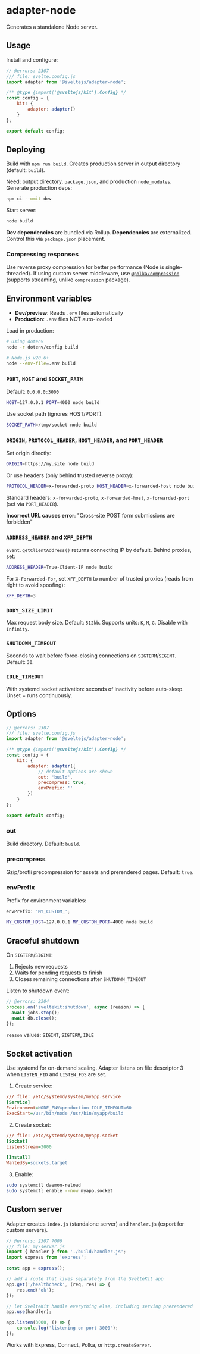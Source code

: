 # adapter-node

Generates a standalone Node server.

## Usage

Install and configure:

```js
// @errors: 2307
/// file: svelte.config.js
import adapter from '@sveltejs/adapter-node';

/** @type {import('@sveltejs/kit').Config} */
const config = {
	kit: {
		adapter: adapter()
	}
};

export default config;
```

## Deploying

Build with `npm run build`. Creates production server in output directory (default: `build`).

Need: output directory, `package.json`, and production `node_modules`. Generate production deps:
```sh
npm ci --omit dev
```

Start server:
```sh
node build
```

**Dev dependencies** are bundled via Rollup. **Dependencies** are externalized. Control this via `package.json` placement.

### Compressing responses

Use reverse proxy compression for better performance (Node is single-threaded). If using custom server middleware, use [`@polka/compression`](https://www.npmjs.com/package/@polka/compression) (supports streaming, unlike `compression` package).

## Environment variables

- **Dev/preview**: Reads `.env` files automatically
- **Production**: `.env` files NOT auto-loaded

Load in production:
```sh
# Using dotenv
node -r dotenv/config build

# Node.js v20.6+
node --env-file=.env build
```

### `PORT`, `HOST` and `SOCKET_PATH`

Default: `0.0.0.0:3000`

```sh
HOST=127.0.0.1 PORT=4000 node build
```

Use socket path (ignores HOST/PORT):
```sh
SOCKET_PATH=/tmp/socket node build
```

### `ORIGIN`, `PROTOCOL_HEADER`, `HOST_HEADER`, and `PORT_HEADER`

Set origin directly:
```sh
ORIGIN=https://my.site node build
```

Or use headers (only behind trusted reverse proxy):
```sh
PROTOCOL_HEADER=x-forwarded-proto HOST_HEADER=x-forwarded-host node build
```

Standard headers: `x-forwarded-proto`, `x-forwarded-host`, `x-forwarded-port` (set via `PORT_HEADER`).

**Incorrect URL causes error**: "Cross-site POST form submissions are forbidden"

### `ADDRESS_HEADER` and `XFF_DEPTH`

`event.getClientAddress()` returns connecting IP by default. Behind proxies, set:

```sh
ADDRESS_HEADER=True-Client-IP node build
```

For `X-Forwarded-For`, set `XFF_DEPTH` to number of trusted proxies (reads from right to avoid spoofing):

```sh
XFF_DEPTH=3
```

### `BODY_SIZE_LIMIT`

Max request body size. Default: `512kb`. Supports units: `K`, `M`, `G`. Disable with `Infinity`.

### `SHUTDOWN_TIMEOUT`

Seconds to wait before force-closing connections on `SIGTERM`/`SIGINT`. Default: `30`.

### `IDLE_TIMEOUT`

With systemd socket activation: seconds of inactivity before auto-sleep. Unset = runs continuously.

## Options

```js
// @errors: 2307
/// file: svelte.config.js
import adapter from '@sveltejs/adapter-node';

/** @type {import('@sveltejs/kit').Config} */
const config = {
	kit: {
		adapter: adapter({
			// default options are shown
			out: 'build',
			precompress: true,
			envPrefix: ''
		})
	}
};

export default config;
```

### out

Build directory. Default: `build`.

### precompress

Gzip/brotli precompression for assets and prerendered pages. Default: `true`.

### envPrefix

Prefix for environment variables:

```js
envPrefix: 'MY_CUSTOM_';
```

```sh
MY_CUSTOM_HOST=127.0.0.1 MY_CUSTOM_PORT=4000 node build
```

## Graceful shutdown

On `SIGTERM`/`SIGINT`:
1. Rejects new requests
2. Waits for pending requests to finish
3. Closes remaining connections after `SHUTDOWN_TIMEOUT`

Listen to shutdown event:

```js
// @errors: 2304
process.on('sveltekit:shutdown', async (reason) => {
  await jobs.stop();
  await db.close();
});
```

`reason` values: `SIGINT`, `SIGTERM`, `IDLE`

## Socket activation

Use systemd for on-demand scaling. Adapter listens on file descriptor 3 when `LISTEN_PID` and `LISTEN_FDS` are set.

1. Create service:

```ini
/// file: /etc/systemd/system/myapp.service
[Service]
Environment=NODE_ENV=production IDLE_TIMEOUT=60
ExecStart=/usr/bin/node /usr/bin/myapp/build
```

2. Create socket:

```ini
/// file: /etc/systemd/system/myapp.socket
[Socket]
ListenStream=3000

[Install]
WantedBy=sockets.target
```

3. Enable:
```sh
sudo systemctl daemon-reload
sudo systemctl enable --now myapp.socket
```

## Custom server

Adapter creates `index.js` (standalone server) and `handler.js` (export for custom servers).

```js
// @errors: 2307 7006
/// file: my-server.js
import { handler } from './build/handler.js';
import express from 'express';

const app = express();

// add a route that lives separately from the SvelteKit app
app.get('/healthcheck', (req, res) => {
	res.end('ok');
});

// let SvelteKit handle everything else, including serving prerendered pages and static assets
app.use(handler);

app.listen(3000, () => {
	console.log('listening on port 3000');
});
```

Works with Express, Connect, Polka, or `http.createServer`.
